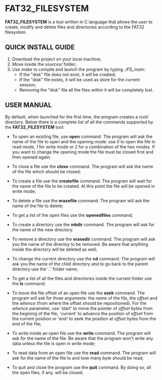 
# FAT32_FILESYSTEM

**FAT32_FILESYSTEM** is a tool written in C language that allows the user to create, modify and delete files and directories according to the FAT32 filesystem.

## QUICK INSTALL GUIDE

1. Download the project on your local machine;
2. Move inside the *sources/* folder;
3. Use *make* to compile and launch the program by typing *./FS_main*:
	- If the "disk" file does not exist, it will be created;
	- If the "disk" file exists, it will be used as store for the current session;
	- Removing the "disk" file all the files within it will be completely lost.

## USER MANUAL

By default, when launched for the first time, the program creates a *root/* directory.
Below there is a complete list of all the commands supported by the **FAT32_FILESYSTEM** tool:

- To open an existing file, use **open** command. The program will ask the name of the file to open and the opening mode: use *0* to open the file in read mode, *1* for write mode or *2* for a combination of the two modes. If you want to change the opening mode the file must be closed first and then opened again;

- To close a file use the **close** command. The program will ask the name of the file which should be closed;

- To create a file use the **createfile** command. The program will wait for the name of the file to be created. At this point the file will be opened in write mode;

- To delete a file use the **erasefile** command. The program will ask the name of the file to delete;

- To get a list of the open files use the **openedfiles** command;

- To create a directory use the **mkdir** command. The program will ask for the name of the new directory.

- To remove a directory use the **erasedir** command. The program will ask you the name of the directoy to be removed. Be aware that anything inside the directory will be deleted as well;

- To change the current directory use the **cd** command. The program will ask you the name of the child directory and to go back to the parent directory use the '..' folder name;

- To get a list of all the files and directories inside the current folder use the **ls** command;

- To move the file offset of an open file use the **seek** command. The program will ask for three arguments: the *name* of the file, the *offset* and the *whence* (from where the offset should be repositioned). For the *whence* parameter, use 'start' to move the pointer of *offset* bytes from the beginnig of the file, 'current' to advance the position of *offset* from the current position or 'end' to seek the position at *offset* bytes from the end of the file;

- To write inside an open file use the **write** command. The program will ask for the name of the file. Be aware that the program won't write any data unless the file is open in write mode;

- To read data from an open file use the **read** command. The program will ask for the name of the file to and how many byte should be read;

- To quit and close the program use the **quit** command. By doing so, all the open files, if any, will be closed.









